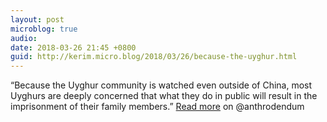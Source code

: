 ```yaml
---
layout: post
microblog: true
audio: 
date: 2018-03-26 21:45 +0800
guid: http://kerim.micro.blog/2018/03/26/because-the-uyghur.html
---
```

“Because the Uyghur community is watched even outside of China, most Uyghurs are deeply concerned that what they do in public will result in the imprisonment of their family members.” [Read more](https://anthrodendum.org/2018/03/14/another-scene-in-the-fight-against-islamophobia/) on @anthrodendum
